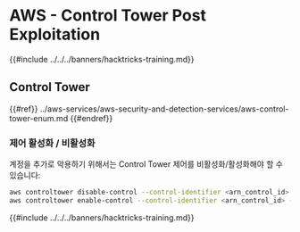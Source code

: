 # AWS - Control Tower Post Exploitation

{{#include ../../../banners/hacktricks-training.md}}

## Control Tower

{{#ref}}
../aws-services/aws-security-and-detection-services/aws-control-tower-enum.md
{{#endref}}

### 제어 활성화 / 비활성화

계정을 추가로 악용하기 위해서는 Control Tower 제어를 비활성화/활성화해야 할 수 있습니다:
```bash
aws controltower disable-control --control-identifier <arn_control_id> --target-identifier <arn_account>
aws controltower enable-control --control-identifier <arn_control_id> --target-identifier <arn_account>
```
{{#include ../../../banners/hacktricks-training.md}}
